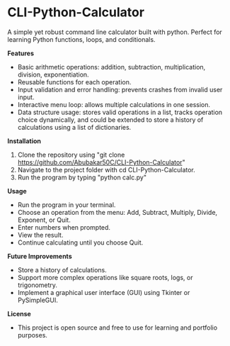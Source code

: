 # CLI-Python-Calculator
A simple yet robust command line calculator built with python. Perfect for learning Python functions, loops, and conditionals.

**Features**
  - Basic arithmetic operations: addition, subtraction, multiplication, division, exponentiation.
  - Reusable functions for each operation.
  - Input validation and error handling: prevents crashes from invalid user input.
  - Interactive menu loop: allows multiple calculations in one session.
  - Data structure usage: stores valid operations in a list, tracks operation choice dynamically,
    and could be extended to store a history of calculations using a list of dictionaries.

**Installation**
  1. Clone the repository using "git clone https://github.com/Abubakar50C/CLI-Python-Calculator"
  2. Navigate to the project folder with cd CLI-Python-Calculator.
  3. Run the program by typing "python calc.py"

**Usage**
  - Run the program in your terminal.
  - Choose an operation from the menu: Add, Subtract, Multiply, Divide, Exponent, or Quit.
  - Enter numbers when prompted.
  - View the result.
  - Continue calculating until you choose Quit.

**Future Improvements**
  - Store a history of calculations.
  - Support more complex operations like square roots, logs, or trigonometry.
  - Implement a graphical user interface (GUI) using Tkinter or PySimpleGUI.

**License**
  - This project is open source and free to use for learning and portfolio purposes.
